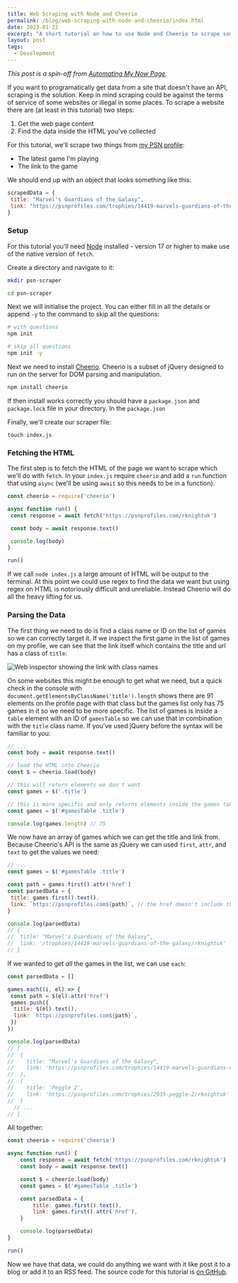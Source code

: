 ```yaml
---
title: Web Scraping with Node and Cheerio
permalink: /blog/web-scraping-with-node-and-cheerio/index.html
date: 2023-01-22
excerpt: "A short tutorial on how to use Node and Cheerio to scrape some data from PSN profiles"
layout: post
tags:
  - Development
---
```


_This post is a spin-off from [Automating My Now Page](/automating-my-now-page/)._

If you want to programatically get data from a site that doesn't have an API, scraping is the solution. Keep in mind scraping could be against the terms of service of some websites or illegal in some places. To scrape a website there are (at least in this tutorial) two steps:

1. Get the web page content
2. Find the data inside the HTML you've collected

For this tutorial, we'll scrape two things from [my PSN profile](https://psnprofiles.com/rknightuk):

- The latest game I'm playing
- The link to the game

We should end up with an object that looks something like this:

```js
scrapedData = {
 title: "Marvel's Guardians of the Galaxy",
 link: "https://psnprofiles.com/trophies/14419-marvels-guardians-of-the-galaxy/rknightuk",
}
```

### Setup

For this tutorial you'll need [Node](https://nodejs.org/en/) installed - version 17 or higher to make use of the native version of `fetch`.

Create a directory and navigate to it:

```bash
mkdir psn-scraper

cd psn-scraper

```

Next we will initialise the project. You can either fill in all the details or append `-y` to the command to skip all the questions:

```bash
# with questions
npm init

# skip all questions
npm init -y
```

Next we need to install [Cheerio](https://www.npmjs.com/package/cheerio). Cheerio is a subset of jQuery designed to run on the server for DOM parsing and manipulation.

```bash
npm install cheerio
```

If then install works correctly you should have a `package.json` and `package.lock` file in your directory.  In the `package.json`

Finally, we'll create our scraper file:

```
touch index.js
```

### Fetching the HTML

The first step is to fetch the HTML of the page we want to scrape which we'll do with `fetch`. In your `index.js` require `cheerio` and add a `run` function that using `async` (we'll be using `await` so this needs to be in a function).

```js
const cheerio = require('cheerio')

async function run() {
 const response = await fetch('https://psnprofiles.com/rknightuk')

 const body = await response.text()

 console.log(body)
}

run()
```

If we call `node index.js` a large amount of HTML will be output to the terminal. At this point we could use regex to find the data we want but using regex on HTML is notoriously difficult and unreliable. Instead Cheerio will do all the heavy lifting for us.

### Parsing the Data

The first thing we need to do is find a class name or ID on the list of games so we can correctly target it. If we inspect the first game in the list of games on my profile, we can see that the link itself which contains the title and url has a class of `title`:

![Web inspector showing the link with class names](https://rknightuk.s3.amazonaws.com/site/psn-profile-inspector.png)

On some websites this might be enough to get what we need, but a quick check in the console with `document.getElementsByClassName('title').length` shows there are 91 elements on the profile page with that class but the games list only has 75 games in it so we need to be more specific. The list of games is inside a `table` element with an ID of `gamesTable` so we can use that in combination with the `title` class name. If you've used jQuery before the syntax will be familiar to you:

```js
// ...
const body = await response.text()

// load the HTML into Cheerio
const $ = cheerio.load(body)

// this will return elements we don't want
const games = $('.title')

// this is more specific and only returns elements inside the games table
const games = $('#gamesTable .title')

console.log(games.length) // 75

```

We now have an array of games which we can get the title and link from. Because Cheerio's API is the same as jQuery we can used `first`,  `attr`, and `text` to get the values we need:

```js
// ...
const games = $('#gamesTable .title')

const path = games.first().attr('href')
const parsedData = {
 title: games.first().text(),
 link: `https://psnprofiles.com${path}`, // the href doesn't include the domain so we add it here
}

console.log(parsedData)
// {
//  title: "Marvel's Guardians of the Galaxy",
//  link: '/trophies/14419-marvels-guardians-of-the-galaxy/rknightuk'
// }
```

If we wanted to get _all_ the games in the list, we can use `each`:

```js
const parsedData = []

games.each((i, el) => {
 const path = $(el).attr('href')
 games.push({
  title: $(el).text(),
  link: `https://psnprofiles.com${path}`,
 })
})

console.log(parsedData)
// [
//  {
//    title: "Marvel's Guardians of the Galaxy",
//    link: 'https://psnprofiles.com/trophies/14419-marvels-guardians-of-the-galaxy/rknightuk'
//  },
//  {
//    title: 'Peggle 2',
//    link: 'https://psnprofiles.com/trophies/2935-peggle-2/rknightuk'
//  }
  // ...
// ]
```

All together:

```js
const cheerio = require('cheerio')

async function run() {
    const response = await fetch('https://psnprofiles.com/rknightuk')
    const body = await response.text()

    const $ = cheerio.load(body)
    const games = $('#gamesTable .title')

    const parsedData = {
        title: games.first().text(),
        link: games.first().attr('href'),
    }

    console.log(parsedData)
}

run()
```

Now we have that data, we could do anything we want with it like post it to a blog or add it to an RSS feed. The source code for this tutorial is [on GitHub](https://github.com/rknightuk/psn-scraper-demo).
